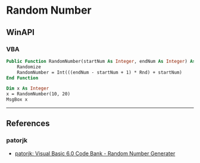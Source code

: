 # Random Number

## WinAPI

### VBA

```vb
Public Function RandomNumber(startNum As Integer, endNum As Integer) As Integer
    Randomize
    RandomNumber = Int(((endNum - startNum + 1) * Rnd) + startNum)
End Function

Dim x As Integer
x = RandomNumber(10, 20)
MsgBox x
```

---
## References

### patorjk

- [patorjk: Visual Basic 6.0 Code Bank - Random Number Generater](https://patorjk.com/programming/tutorials/vb6codebank.htm)